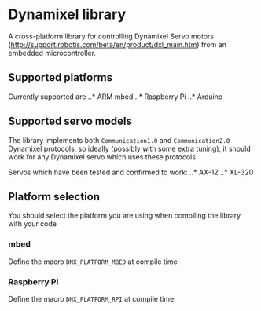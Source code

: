 # Dynamixel library

A cross-platform library for controlling Dynamixel Servo motors (http://support.robotis.com/beta/en/product/dxl_main.htm) 
from an embedded microcontroller.

## Supported platforms
Currently supported are 
..* ARM mbed
..* Raspberry Pi
..* Arduino

## Supported servo models

The library implements both `Communication1.0` and `Communication2.0` Dynamixel protocols, so ideally (possibly with some extra tuning),
it should work for any Dynamixel servo which uses these protocols.

Servos which have been tested and confirmed to work:
..* AX-12
..* XL-320

## Platform selection

You should select the platform you are using when compiling the library with your code

### mbed
Define the macro `DNX_PLATFORM_MBED` at compile time

### Raspberry Pi
Define the macro `DNX_PLATFORM_RPI` at compile time
